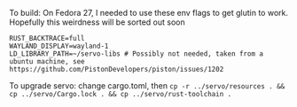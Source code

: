 To build:
On Fedora 27, I needed to use these env flags to get glutin to work. Hopefully this weirdness will be sorted out soon
```
RUST_BACKTRACE=full
WAYLAND_DISPLAY=wayland-1
LD_LIBRARY_PATH=~/servo-libs # Possibly not needed, taken from a ubuntu machine, see https://github.com/PistonDevelopers/piston/issues/1202
```

To upgrade servo:
change cargo.toml, then `cp -r ../servo/resources . && cp ../servo/Cargo.lock . && cp ../servo/rust-toolchain .`